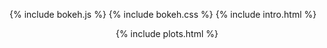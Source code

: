 {% include bokeh.js %}
{% include bokeh.css %}
{% include intro.html %}
<div style='text-align: center'>
    {% include plots.html %}
</div>